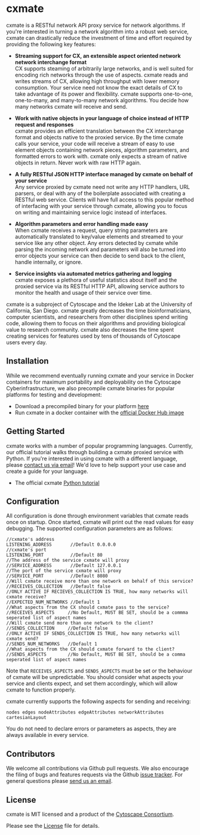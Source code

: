 cxmate
======

cxmate is a RESTful network API proxy service for network algorithms. If you're interested in turning a network algorithm into a robust web service, cxmate can drastically reduce the investment of time and effort required by providing the following key features:

- **Streaming support for CX, an extensible aspect oriented network network interchange format**<br>
  CX supports steaming of arbitrarily large networks, and is well suited for encoding rich networks through the use of aspects. cxmate reads and writes streams of CX, allowing high throughput with lower memory consumption. Your service need not know the exact details of CX to take advantage of its power and flexibility. cxmate supports one-to-one, one-to-many, and many-to-many network algorithms. You decide how many networks cxmate will receive and send.
  
- **Work with native objects in your language of choice instead of HTTP request and responses**<br>
  cxmate provides an efficient translation between the CX interchange format and objects native to the proxied service. By the time cxmate calls your service, your code will receive a stream of easy to use element objects containing network pieces, algorithm parameters, and formatted errors to work with. cxmate only expects a stream of native objects in return. Never work with raw HTTP again.
  
- **A fully RESTful JSON HTTP interface managed by cxmate on behalf of your service**<br>
  Any service proxied by cxmate need not write any HTTP handlers, URL parsers, or deal with any of the boilerplate associated with creating a RESTful web service. Clients will have full access to this popular method of interfacing with your service through cxmate, allowing you to focus on writing and maintaining service logic instead of interfaces.
  
- **Algorithm parameters and error handling made easy**<br>
  When cxmate receives a request, query string parameters are automatically translated to key/value elements and streamed to your service like any other object. Any errors detected by cxmate while parsing the incoming network and parameters will also be turned into error objects your service can then decide to send back to the client, handle internally, or ignore.
  
- **Service insights via automated metrics gathering and logging**<br>
  cxmate exposes a plethora of useful statistics about itself and the proxied service via its RESTful HTTP API, allowing service authors to monitor the health and usage of their service over time.  
 
 cxmate is a subproject of Cytoscape and the Ideker Lab at the University of California, San Diego. cxmate greatly decreases the time bioinformaticians, computer scientists, and researchers from other disciplines spend writing code, allowing them to focus on their algorithms and providing biological value to research community. cxmate also decreases the time spent creating services for features used by tens of thousands of Cytoscape users every day.

Installation
------------

While we recommend eventually running cxmate and your service in Docker containers for maximum portability and deployability on the Cytoscape Cyberinfrastructure, we also precompile cxmate binaries for popular platforms for testing and development:

- Download a precompiled binary for your platform [here](https://github.com/ericsage/cxmate/releases)
- Run cxmate in a docker container with the [official Docker Hub image](https://hub.docker.com/r/ericsage/cxmate/)

Getting Started
---------------

cxmate works with a number of popular programming languages. Currently, our official tutorial walks through building a cxmate proxied service with Python. If you're interested in using cxmate with a different language, please [contact us via email](eric.david.sage@gmail.com)! We'd love to help support your use case and create a guide for your language.

- The official cxmate [Python tutorial](https://github.com/ericsage/cxmate/wiki/Python-tutorial)

Configuration
-------------
All configuration is done through environment variables that cxmate reads once on startup. Once started, cxmate will print out the read values for easy debugging. The supported configuration parameters are as follows:

```
//cxmate's address
LISTENING_ADDRESS       //Default 0.0.0.0
//cxmate's port
LISTENING_PORT          //Default 80
//The address of the service cxmate will proxy
//SERVICE_ADDRESS       //Default 127.0.0.1
//The port of the service cxmate will proxy
//SERVICE_PORT          //Default 8080
//Will cxmate receive more than one network on behalf of this service?
//RECEIVES_COLLECTION   //Default false
//ONLY ACTIVE IF RECIEVES_COLLECTION IS TRUE, how many networks will cxmate receive?
//EXPECTED_NUM_NETWORKS //Default 1
//What aspects from the CX should cxmate pass to the service?
//RECEIVES_ASPECTS     //No Default, MUST BE SET, should be a commma seperated list of aspect names
//Will cxmate send more than one network to the client?
//SENDS_COLLECTION     //Default false
//ONLY ACTIVE IF SENDS_COLLECTION IS TRUE, how many networks will cxmate send?
//SENDS_NUM_NETWORKS   //Default 1
//What aspects from the CX should cxmate forward to the client?
//SENDS_ASPECTS        //No Default, MUST BE SET, should be a comma seperated list of aspect names
```

Note that `RECEIVES_ASPECTS` and `SENDS_ASPECTS` must be set or the behaviour of cxmate will be unpredictable. You should consider what aspects your service and clients expect, and set them accordingly, which will allow cxmate to function properly.

cxmate currently supports the following aspects for sending and receiving:

```nodes edges nodeAttributes edgeAttributes networkAttributes cartesianLayout```

You do not need to declare errors or parameters as aspects, they are always available in every service.

Contributors
------------

We welcome all contributions via Github pull requests. We also encourage the filing of bugs and features requests via the Github [issue tracker](https://github.com/ericsage/cxmate/issues/new). For general questions please [send us an email](eric.david.sage@gmail.com).

License
-------

cxmate is MIT licensed and a product of the [Cytoscape Consortium](http://www.cytoscapeconsortium.org).

Please see the [License](https://github.com/ericsage/cxmate/blob/master/LICENSE) file for details.
